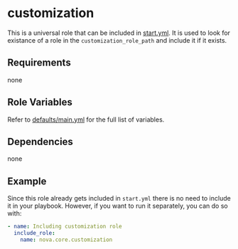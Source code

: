 # customization

This is a universal role that can be included in [start.yml](https://github.com/ClarifiedSecurity/catapult/blob/main/defaults/start.yml). It is used to look for existance of a role in the `customization_role_path` and include it if it exists.

## Requirements

none

## Role Variables

Refer to [defaults/main.yml](https://github.com/novateams/nova.core/blob/main/nova/core/roles/customization/defaults/main.yml) for the full list of variables.

## Dependencies

none

## Example

Since this role already gets included in `start.yml` there is no need to include it in your playbook. However, if you want to run it separately, you can do so with:

```yaml
- name: Including customization role
  include_role:
    name: nova.core.customization
```
